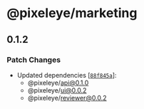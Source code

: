 # @pixeleye/marketing

## 0.1.2

### Patch Changes

- Updated dependencies [[`88f845a`](https://github.com/pixeleye-io/pixeleye/commit/88f845ab67a84a5fa9f1920a5b9d706133158a9f)]:
  - @pixeleye/api@0.1.0
  - @pixeleye/ui@0.0.2
  - @pixeleye/reviewer@0.0.2
